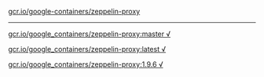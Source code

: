 [gcr.io/google-containers/zeppelin-proxy](https://hub.docker.com/r/abcz/zeppelin-proxy/tags/) 

----
[gcr.io/google_containers/zeppelin-proxy:master √](https://hub.docker.com/r/abcz/zeppelin-proxy/tags/)

[gcr.io/google_containers/zeppelin-proxy:latest √](https://hub.docker.com/r/abcz/zeppelin-proxy/tags/)

[gcr.io/google_containers/zeppelin-proxy:1.9.6 √](https://hub.docker.com/r/abcz/zeppelin-proxy/tags/)


